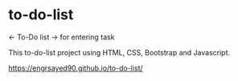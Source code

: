 # to-do-list
<- To-Do list -> for entering task

This to-do-list project using HTML, CSS, Bootstrap and Javascript. 

https://engrsayed90.github.io/to-do-list/
